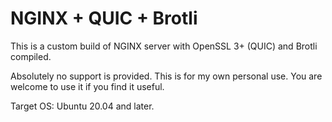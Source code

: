 # NGINX + QUIC + Brotli

This is a custom build of NGINX server with OpenSSL 3+ (QUIC) and Brotli compiled.

Absolutely no support is provided. This is for my own personal use. You are welcome to use it if you find it useful.

Target OS: Ubuntu 20.04 and later.
